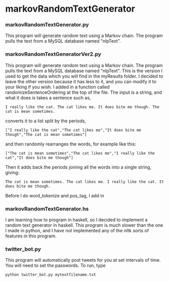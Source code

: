 # markovRandomTextGenerator

### markovRandomTextGenerator.py

This program will generate random text using a Markov chain.  The program pulls the text from a MySQL database named "nlpText".

### markovRandomTextGeneratorVer2.py

This program will generate random text using a Markov chain.  The program pulls the text from a MySQL database named "nlpText".  This is the version I used to get the data which you will find in the myResults folder.  I decided to leave the other version because it has less to it, and you can modify it to your liking if you wish.  I added in a function called randomizeSentenceOrdering at the top of the file.  The input is a string, and what it does is takes a sentence such as,

    I really like the cat. The cat likes me. It does bite me though. The cat is mean sometimes.
converts it to a list split by the periods,

    ["I really like the cat","The cat likes me","It does bite me though","The cat is mean sometimes"]
and then randomly rearranges the words, for example like this:

    ["The cat is mean sometimes","The cat likes me","I really like the cat","It does bite me though"]
Then it adds back the periods joining all the words into a single string, giving:

    The cat is mean sometimes. The cat likes me. I really like the cat. It does bite me though.
    
 Before I do word_tokenize and pos_tag, I add in
    

### markovRandomTextGenerator.hs

I am learning how to program in haskell, so I decided to implement a random text generator in haskell.  This program is much slower than the one I made in python, and I have not implemented any of the nltk sorts of features in this program.

### twitter_bot.py

This program will automatically post tweets for you at set intervals of time.
You will need to set the passwords.
To run, type 
    
    python twitter_bot.py mytextfilename.txt
